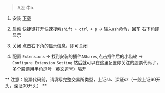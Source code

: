 > A股 牛b.

1. 安装
[下载](https://github.com/seaweedman/ashares/releases)

2. 启动
快捷键打开快速搜索`shift + ctrl + p` -> 输入`ash`命令，回车
右下角即显示

3. 关闭
点击右下角的显示信息，即可关闭

4. 配置
`Extensions` -> 找到安装的插件`AShares`,点击插件后的小齿轮 -> `Configure Extension Setting`
然后就可以在这里配置你关注的股票代码了，多个股票用半角逗号（英文逗号）隔开

** 注意：股票代码前，请填写完整交易所类型，上证sh、深证sz（一般上证60开头，深证00开头） **